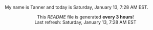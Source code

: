 My name is Tanner and today is Saturday, January 13, 7:28 AM EST.

<p align="center">This <i>README</i> file is generated <b>every 3 hours</b>!</br>Last refresh: Saturday, January 13, 7:28 AM EST<br /></p>
